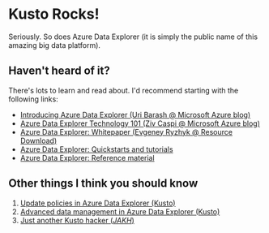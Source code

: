# Kusto Rocks!
Seriously. So does Azure Data Explorer (it is simply the public name of this amazing big data platform).

## Haven't heard of it?
There's lots to learn and read about. I'd recommend starting with the following links:

- [Introducing Azure Data Explorer (Uri Barash @ Microsoft Azure blog)](https://azure.microsoft.com/en-us/blog/introducing-azure-data-explorer)
- [Azure Data Explorer Technology 101 (Ziv Caspi @ Microsoft Azure blog)](https://azure.microsoft.com/en-us/blog/azure-data-explorer-technology-101)
- [Azure Data Explorer: Whitepaper (Evgeney Ryzhyk @ Resource Download)](https://azure.microsoft.com/en-us/resources/azure-data-explorer)
- [Azure Data Explorer: Quickstarts and tutorials](https://docs.microsoft.com/en-us/azure/data-explorer)
- [Azure Data Explorer: Reference material](https://docs.microsoft.com/en-us/azure/kusto)

## Other things I think you should know

1. [Update policies in Azure Data Explorer (Kusto)](update-policies.md)
2. [Advanced data management in Azure Data Explorer (Kusto)](advanced-data-management.md)
3. [Just another Kusto hacker (*JAKH*)](jakh.md)
